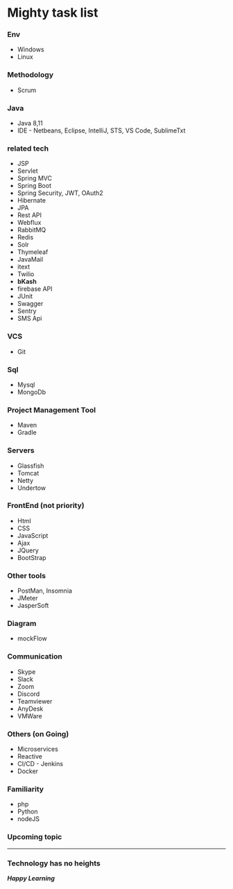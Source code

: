 # Mighty task list

### Env
* Windows
* Linux

### Methodology
* Scrum

### Java
* Java 8,11
* IDE - Netbeans, Eclipse, IntelliJ, STS, VS Code, SublimeTxt

### related tech
* JSP
* Servlet
* Spring MVC
* Spring Boot
* Spring Security, JWT, OAuth2
* Hibernate
* JPA
* Rest API
* Webflux
* RabbitMQ
* Redis
* Solr
* Thymeleaf
* JavaMail
* itext
* Twilio
* **bKash**
* firebase API
* JUnit
* Swagger
* Sentry
* SMS Api


### VCS
* Git

### Sql
* Mysql
* MongoDb

### Project Management Tool
* Maven
* Gradle

### Servers
* Glassfish
* Tomcat
* Netty
* Undertow

### FrontEnd (not priority)
* Html
* CSS
* JavaScript
* Ajax
* JQuery
* BootStrap

### Other tools
* PostMan, Insomnia
* JMeter
* JasperSoft

### Diagram
* mockFlow

### Communication 
* Skype
* Slack
* Zoom
* Discord
* Teamviewer
* AnyDesk
* VMWare

### Others (on Going)
* Microservices
* Reactive
* CI/CD - Jenkins
* Docker


### Familiarity
* php
* Python
* nodeJS

### Upcoming topic

--------------------




### Technology has no heights
***Happy Learning***
